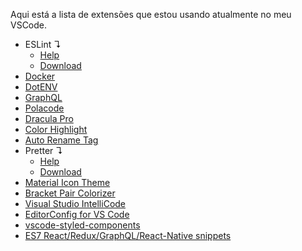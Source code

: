 Aqui está a lista de extensões que estou usando atualmente no meu VSCode.
* ESLint ↴
  - [Help]()
  - [Download](https://marketplace.visualstudio.com/items?itemName=dbaeumer.vscode-eslint)  
* [Docker](https://marketplace.visualstudio.com/items?itemName=PeterJausovec.vscode-docker)
* [DotENV](https://marketplace.visualstudio.com/items?itemName=mikestead.dotenv)
* [GraphQL](https://marketplace.visualstudio.com/items?itemName=GraphQL.vscode-graphql)
* [Polacode](https://marketplace.visualstudio.com/items?itemName=pnp.polacode)
* [Dracula Pro](https://draculatheme.com/pro)
* [Color Highlight](https://marketplace.visualstudio.com/items?itemName=naumovs.color-highlight)
* [Auto Rename Tag](https://marketplace.visualstudio.com/items?itemName=formulahendry.auto-rename-tag)
* Pretter ↴
  - [Help](../help/prettier-help.md)
  - [Download](https://marketplace.visualstudio.com/items?itemName=esbenp.prettier-vscode)  
* [Material Icon Theme](https://marketplace.visualstudio.com/items?itemName=PKief.material-icon-theme)
* [Bracket Pair Colorizer](https://marketplace.visualstudio.com/items?itemName=CoenraadS.bracket-pair-colorizer)
* [Visual Studio IntelliCode](https://marketplace.visualstudio.com/items?itemName=VisualStudioExptTeam.vscodeintellicode)
* [EditorConfig for VS Code](https://marketplace.visualstudio.com/items?itemName=EditorConfig.EditorConfig)
* [vscode-styled-components](https://marketplace.visualstudio.com/items?itemName=jpoissonnier.vscode-styled-components)
* [ES7 React/Redux/GraphQL/React-Native snippets](https://marketplace.visualstudio.com/items?itemName=dsznajder.es7-react-js-snippets)
